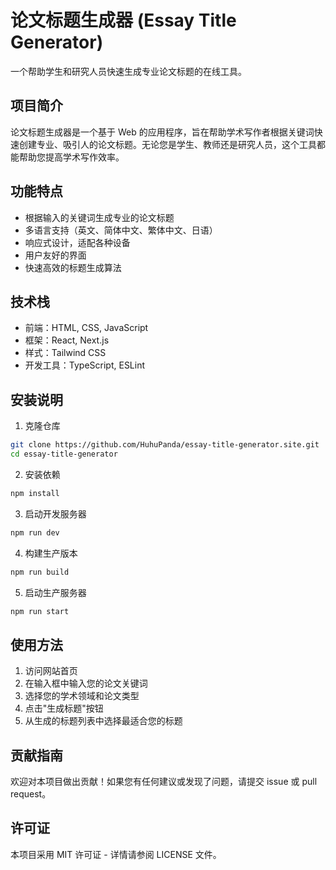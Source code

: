 # 论文标题生成器 (Essay Title Generator)

一个帮助学生和研究人员快速生成专业论文标题的在线工具。

## 项目简介

论文标题生成器是一个基于 Web 的应用程序，旨在帮助学术写作者根据关键词快速创建专业、吸引人的论文标题。无论您是学生、教师还是研究人员，这个工具都能帮助您提高学术写作效率。

## 功能特点

- 根据输入的关键词生成专业的论文标题
- 多语言支持（英文、简体中文、繁体中文、日语）
- 响应式设计，适配各种设备
- 用户友好的界面
- 快速高效的标题生成算法

## 技术栈

- 前端：HTML, CSS, JavaScript
- 框架：React, Next.js
- 样式：Tailwind CSS
- 开发工具：TypeScript, ESLint

## 安装说明

1. 克隆仓库
```bash
git clone https://github.com/HuhuPanda/essay-title-generator.site.git
cd essay-title-generator
```

2. 安装依赖
```bash
npm install
```

3. 启动开发服务器
```bash
npm run dev
```

4. 构建生产版本
```bash
npm run build
```

5. 启动生产服务器
```bash
npm run start
```

## 使用方法

1. 访问网站首页
2. 在输入框中输入您的论文关键词
3. 选择您的学术领域和论文类型
4. 点击"生成标题"按钮
5. 从生成的标题列表中选择最适合您的标题

## 贡献指南

欢迎对本项目做出贡献！如果您有任何建议或发现了问题，请提交 issue 或 pull request。

## 许可证

本项目采用 MIT 许可证 - 详情请参阅 LICENSE 文件。
